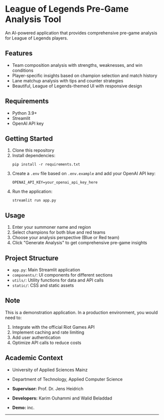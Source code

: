 # League of Legends Pre-Game Analysis Tool

An AI-powered application that provides comprehensive pre-game analysis for League of Legends players.

## Features

- Team composition analysis with strengths, weaknesses, and win conditions
- Player-specific insights based on champion selection and match history
- Lane matchup analysis with tips and counter strategies
- Beautiful, League of Legends-themed UI with responsive design

## Requirements

- Python 3.9+
- Streamlit
- OpenAI API key

## Getting Started

1. Clone this repository
2. Install dependencies:
   ```
   pip install -r requirements.txt
   ```
3. Create a `.env` file based on `.env.example` and add your OpenAI API key:
   ```
   OPENAI_API_KEY=your_openai_api_key_here
   ```
4. Run the application:
   ```
   streamlit run app.py
   ```

## Usage

1. Enter your summoner name and region
2. Select champions for both blue and red teams
3. Choose your analysis perspective (Blue or Red team)
4. Click "Generate Analysis" to get comprehensive pre-game insights

## Project Structure

- `app.py`: Main Streamlit application
- `components/`: UI components for different sections
- `utils/`: Utility functions for data and API calls
- `static/`: CSS and static assets

## Note

This is a demonstration application. In a production environment, you would need to:
1. Integrate with the official Riot Games API
2. Implement caching and rate limiting
3. Add user authentication
4. Optimize API calls to reduce costs

## Academic Context

- University of Applied Sciences Mainz

- Department of Technology, Applied Computer Science

- **Supervisor:** Prof. Dr. Jens Heidrich

- **Developers:** Karim Ouhammi and Walid Beladdad

- **Demo:** inc.

---
